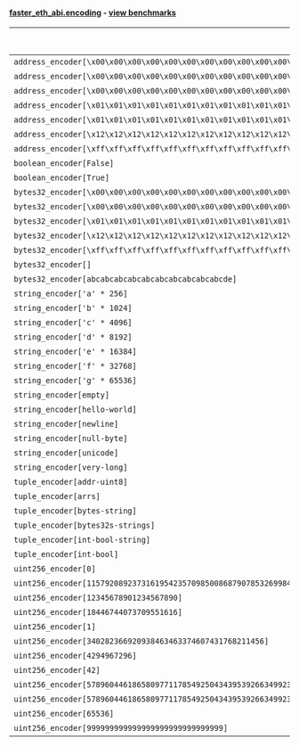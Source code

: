 #### [faster_eth_abi.encoding](https://github.com/BobTheBuidler/faster-eth-abi/blob/master/faster_eth_abi/encoding.py) - [view benchmarks](https://github.com/BobTheBuidler/faster-eth-abi/blob/master/benchmarks/test_encoding_benchmarks.py)

| Function | Reference Mean | Faster Mean | % Change | Speedup (%) | x Faster | Faster |
|----------|---------------|-------------|----------|-------------|----------|--------|
| `address_encoder[\x00\x00\x00\x00\x00\x00\x00\x00\x00\x00\x00\x00\x00\x00\x00\x00\x00\x00\x00\x00]` | 0.0012795184432114995 | 0.0004372083205929711 | 65.83% | 192.66% | 2.93x | ✅ |
| `address_encoder[\x00\x00\x00\x00\x00\x00\x00\x00\x00\x00\x00\x00\x00\x00\x00\x00\x00\x00\x00\x01]` | 0.001295688946147493 | 0.00043974032783756465 | 66.06% | 194.65% | 2.95x | ✅ |
| `address_encoder[\x00\x00\x00\x00\x00\x00\x00\x00\x00\x00\x00\x00\x00\x00\x00\x00\x00\x00\x00\x02]` | 0.001278542335198861 | 0.00043866311642515765 | 65.69% | 191.46% | 2.91x | ✅ |
| `address_encoder[\x01\x01\x01\x01\x01\x01\x01\x01\x01\x01\x01\x01\x01\x01\x01\x01\x01\x01\x01\x00]` | 0.001278097639666302 | 0.0004416913334904287 | 65.44% | 189.36% | 2.89x | ✅ |
| `address_encoder[\x01\x01\x01\x01\x01\x01\x01\x01\x01\x01\x01\x01\x01\x01\x01\x01\x01\x01\x01\x01]` | 0.0012905427462120032 | 0.00043824829715698134 | 66.04% | 194.48% | 2.94x | ✅ |
| `address_encoder[\x12\x12\x12\x12\x12\x12\x12\x12\x12\x12\x12\x12\x12\x12\x12\x12\x12\x12\x12\x12]` | 0.0012514644258536916 | 0.00043794873366525194 | 65.01% | 185.76% | 2.86x | ✅ |
| `address_encoder[\xff\xff\xff\xff\xff\xff\xff\xff\xff\xff\xff\xff\xff\xff\xff\xff\xff\xff\xff\xff]` | 0.0012646561391148146 | 0.00044204277900502945 | 65.05% | 186.09% | 2.86x | ✅ |
| `boolean_encoder[False]` | 0.0007584455627105442 | 0.0002584804075701011 | 65.92% | 193.42% | 2.93x | ✅ |
| `boolean_encoder[True]` | 0.0007648454047973509 | 0.00025832023378815006 | 66.23% | 196.08% | 2.96x | ✅ |
| `bytes32_encoder[\x00\x00\x00\x00\x00\x00\x00\x00\x00\x00\x00\x00\x00\x00\x00\x00\x00\x00\x00\x00\x00\x00\x00\x00\x00\x00\x00\x00\x00\x00\x00\x00]` | 0.0007457603092128588 | 0.0002544772143287667 | 65.88% | 193.06% | 2.93x | ✅ |
| `bytes32_encoder[\x00\x00\x00\x00\x00\x00\x00\x00\x00\x00\x00\x00\x00\x00\x00\x00]` | 0.0007487418973355232 | 0.0002606803624795906 | 65.18% | 187.23% | 2.87x | ✅ |
| `bytes32_encoder[\x01\x01\x01\x01\x01\x01\x01\x01\x01\x01\x01\x01\x01\x01\x01\x01\x01\x01\x01\x01\x01\x01\x01\x01\x01\x01\x01\x01\x01\x01\x01\x01]` | 0.0007485761814713087 | 0.0002547072061285216 | 65.97% | 193.90% | 2.94x | ✅ |
| `bytes32_encoder[\x12\x12\x12\x12\x12\x12\x12\x12\x12\x12\x12\x12\x12\x12\x12\x12\x12\x12\x12\x12\x12\x12\x12\x12\x12\x12\x12\x12\x12\x12\x12\x12]` | 0.0007523942455853257 | 0.0002552075361771988 | 66.08% | 194.82% | 2.95x | ✅ |
| `bytes32_encoder[\xff\xff\xff\xff\xff\xff\xff\xff\xff\xff\xff\xff\xff\xff\xff\xff\xff\xff\xff\xff\xff\xff\xff\xff\xff\xff\xff\xff\xff\xff\xff\xff]` | 0.0007557813160023271 | 0.00025400868094193507 | 66.39% | 197.54% | 2.98x | ✅ |
| `bytes32_encoder[]` | 0.0007606427186718638 | 0.0002620576654338854 | 65.55% | 190.26% | 2.90x | ✅ |
| `bytes32_encoder[abcabcabcabcabcabcabcabcabcabcde]` | 0.000757846840003497 | 0.0002542624388146789 | 66.45% | 198.06% | 2.98x | ✅ |
| `string_encoder['a' * 256]` | 0.0011468415876678775 | 0.0004175348887895469 | 63.59% | 174.67% | 2.75x | ✅ |
| `string_encoder['b' * 1024]` | 0.0011837255946281456 | 0.000457825023899731 | 61.32% | 158.55% | 2.59x | ✅ |
| `string_encoder['c' * 4096]` | 0.0011870917122736445 | 0.00047796378752053243 | 59.74% | 148.36% | 2.48x | ✅ |
| `string_encoder['d' * 8192]` | 0.0012374093525584155 | 0.0005041656480259642 | 59.26% | 145.44% | 2.45x | ✅ |
| `string_encoder['e' * 16384]` | 0.0013403002132789017 | 0.0005726098234538564 | 57.28% | 134.07% | 2.34x | ✅ |
| `string_encoder['f' * 32768]` | 0.0014820709442712975 | 0.0006906765123009555 | 53.40% | 114.58% | 2.15x | ✅ |
| `string_encoder['g' * 65536]` | 0.002066519984686421 | 0.0012177735943571164 | 41.07% | 69.70% | 1.70x | ✅ |
| `string_encoder[empty]` | 0.0011391812177275306 | 0.0004151572631825113 | 63.56% | 174.40% | 2.74x | ✅ |
| `string_encoder[hello-world]` | 0.0011521029926726742 | 0.00041783720092999574 | 63.73% | 175.73% | 2.76x | ✅ |
| `string_encoder[newline]` | 0.0011322289573652887 | 0.0004169529291944834 | 63.17% | 171.55% | 2.72x | ✅ |
| `string_encoder[null-byte]` | 0.0011402243160392957 | 0.00041846043560366485 | 63.30% | 172.48% | 2.72x | ✅ |
| `string_encoder[unicode]` | 0.0011395087428910527 | 0.00042604593682837784 | 62.61% | 167.46% | 2.67x | ✅ |
| `string_encoder[very-long]` | 0.0021667067448305163 | 0.001301696549079101 | 39.92% | 66.45% | 1.66x | ✅ |
| `tuple_encoder[addr-uint8]` | 0.0015817834111374043 | 0.0006044665342196037 | 61.79% | 161.68% | 2.62x | ✅ |
| `tuple_encoder[arrs]` | 0.0021595687149543645 | 0.0009271323443457235 | 57.07% | 132.93% | 2.33x | ✅ |
| `tuple_encoder[bytes-string]` | 0.001345617994223177 | 0.0005397005728276238 | 59.89% | 149.33% | 2.49x | ✅ |
| `tuple_encoder[bytes32s-strings]` | 0.0029907622698446506 | 0.0011076486212057966 | 62.96% | 170.01% | 2.70x | ✅ |
| `tuple_encoder[int-bool-string]` | 0.0019481870331936426 | 0.0007545842539672253 | 61.27% | 158.18% | 2.58x | ✅ |
| `tuple_encoder[int-bool]` | 0.0010844143895469653 | 0.00041564230285453575 | 61.67% | 160.90% | 2.61x | ✅ |
| `uint256_encoder[0]` | 0.0008992482409757941 | 0.00031177837271612003 | 65.33% | 188.43% | 2.88x | ✅ |
| `uint256_encoder[115792089237316195423570985008687907853269984665640564039457584007913129639935]` | 0.0009294242563861594 | 0.000313480647159966 | 66.27% | 196.49% | 2.96x | ✅ |
| `uint256_encoder[12345678901234567890]` | 0.000922523869176715 | 0.00031231873045321003 | 66.15% | 195.38% | 2.95x | ✅ |
| `uint256_encoder[18446744073709551616]` | 0.0009203831723507454 | 0.00031371485178155 | 65.91% | 193.38% | 2.93x | ✅ |
| `uint256_encoder[1]` | 0.0009158258200014167 | 0.00030916558192615367 | 66.24% | 196.23% | 2.96x | ✅ |
| `uint256_encoder[340282366920938463463374607431768211456]` | 0.0009089688502367586 | 0.00031449435358364155 | 65.40% | 189.03% | 2.89x | ✅ |
| `uint256_encoder[4294967296]` | 0.0009215191326822561 | 0.00031819795521234286 | 65.47% | 189.61% | 2.90x | ✅ |
| `uint256_encoder[42]` | 0.0009113830945982122 | 0.0003050286622050373 | 66.53% | 198.79% | 2.99x | ✅ |
| `uint256_encoder[57896044618658097711785492504343953926634992332820282019728792003956564819967]` | 0.0009197879440153518 | 0.00030848605559229093 | 66.46% | 198.16% | 2.98x | ✅ |
| `uint256_encoder[57896044618658097711785492504343953926634992332820282019728792003956564819968]` | 0.0009056081725815312 | 0.00030968539351209837 | 65.80% | 192.43% | 2.92x | ✅ |
| `uint256_encoder[65536]` | 0.000900332842256152 | 0.00031701514406878617 | 64.79% | 184.00% | 2.84x | ✅ |
| `uint256_encoder[999999999999999999999999999999]` | 0.0009180363474848511 | 0.00031289902860944137 | 65.92% | 193.40% | 2.93x | ✅ |
